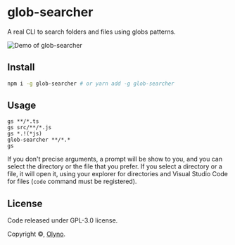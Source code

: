 # glob-searcher

A real CLI to search folders and files using globs patterns.

![Demo of glob-searcher](https://i.imgur.com/vB22wkT.gif)

## Install

```bash
npm i -g glob-searcher # or yarn add -g glob-searcher
```

## Usage

```
gs **/*.ts
gs src/**/*.js
gs *.!(*js)
glob-searcher **/*.*
gs
```

If you don't precise arguments, a prompt will be show to you, and you can select the directory or the file that you prefer. If you select a directory  or a file, it will open it, using your explorer for directories and Visual Studio Code for files (``code`` command must be registered).

## License

Code released under GPL-3.0 license.

Copyright ©, [Olyno](https://github.com/Olyno).